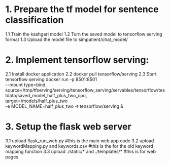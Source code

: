 

# 1. Prepare the tf model for sentence classification
1.1 Train the kashgari model
1.2 Turn the saved model to tensorflow serving format
1.3 Upload the model file to simpatient/chat_model/

# 2. Implement tensorflow serving:
2.1 Install docker application
2.2 docker pull tensorflow/serving
2.3 Start tensorflow serving 
	docker run -p 8501:8501 \
	  --mount type=bind,\
	   source=/tmp/tfserving/serving/tensorflow_serving/servables/tensorflow/testdata/saved_model_half_plus_two_cpu,\
	target=/models/half_plus_two \
	-e MODEL_NAME=half_plus_two -t tensorflow/serving &

# 3. Setup the flask web server
3.1 upload flask_run_web.py #this is the main web app code
3.2 upload keywordMapping.py and keywords.csv #this is the for the old keyword mapping function
3.3 upload ./static/* and ./templates/* #this is for web pages



